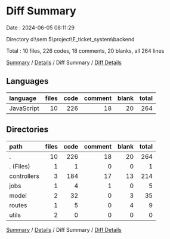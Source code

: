 # Diff Summary

Date : 2024-06-05 08:11:29

Directory d:\\sem 5\\project\\E_ticket_system\\backend

Total : 10 files,  226 codes, 18 comments, 20 blanks, all 264 lines

[Summary](results.md) / [Details](details.md) / Diff Summary / [Diff Details](diff-details.md)

## Languages
| language | files | code | comment | blank | total |
| :--- | ---: | ---: | ---: | ---: | ---: |
| JavaScript | 10 | 226 | 18 | 20 | 264 |

## Directories
| path | files | code | comment | blank | total |
| :--- | ---: | ---: | ---: | ---: | ---: |
| . | 10 | 226 | 18 | 20 | 264 |
| . (Files) | 1 | 1 | 0 | 0 | 1 |
| controllers | 3 | 184 | 17 | 13 | 214 |
| jobs | 1 | 4 | 1 | 0 | 5 |
| model | 2 | 32 | 0 | 3 | 35 |
| routes | 1 | 5 | 0 | 4 | 9 |
| utils | 2 | 0 | 0 | 0 | 0 |

[Summary](results.md) / [Details](details.md) / Diff Summary / [Diff Details](diff-details.md)